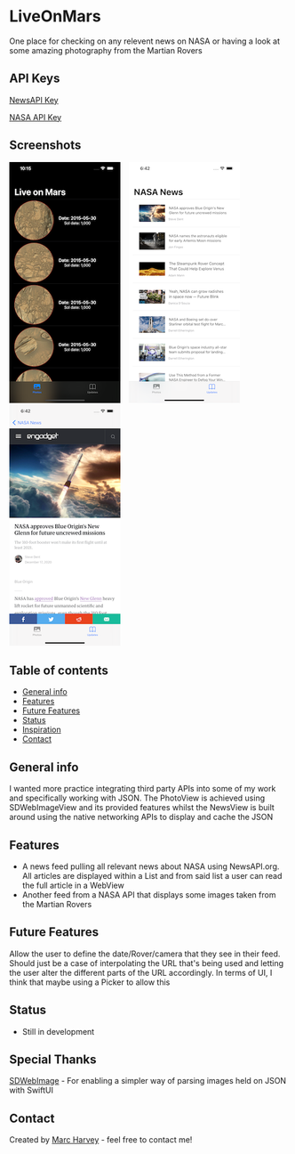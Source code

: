 # LiveOnMars
One place for checking on any relevent news on NASA or having a look at some amazing photography from the Martian Rovers

## API Keys
<a href="https://newsapi.org">NewsAPI Key</a> <p>
<a href="https://api.nasa.gov">NASA API Key</a>

## Screenshots
![Screenshots](MarsBasic.png) &ensp;
![Screenshots](NewsMain.png) &ensp;
![Screenshots](WebView.png) &ensp;

## Table of contents
* [General info](#general-info)
* [Features](#features)
* [Future Features](#FutureFeatures)
* [Status](#status)
* [Inspiration](#inspiration)
* [Contact](#contact)

## General info
I wanted more practice integrating third party APIs into some of my work and specifically working with JSON. The PhotoView is achieved using SDWebImageView and its provided features whilst the NewsView is built around using the native networking APIs to display and cache the JSON

## Features
* A news feed pulling all relevant news about NASA using NewsAPI.org. All articles are displayed within a List and from said list a user can read the full article in a WebView
* Another feed from a NASA API that displays some images taken from the Martian Rovers

## Future Features
Allow the user to define the date/Rover/camera that they see in their feed. Should just be a case of interpolating the URL that's being used and letting the user alter the different parts of the URL accordingly. In terms of UI, I think that maybe using a Picker to allow this

## Status
* Still in development

## Special Thanks
<a href="https://github.com/SDWebImage/SDWebImageSwiftUI">SDWebImage</a> - For enabling a simpler way of parsing images held on JSON with SwiftUI

## Contact
Created by [Marc Harvey](https://www.linkedin.com/in/marc-harvey-lru/) - feel free to contact me!
